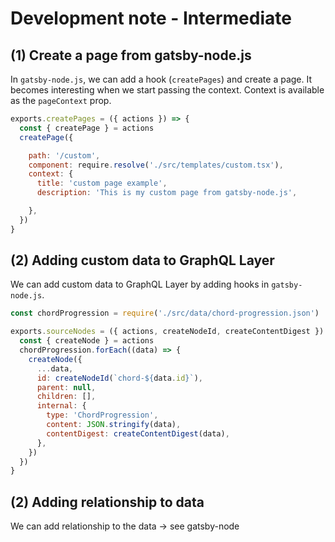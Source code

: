 # Development note - Intermediate

## (1) Create a page from gatsby-node.js

In `gatsby-node.js`, we can add a hook (`createPages`) and create a page. It becomes interesting when we start passing the context. Context is available as the `pageContext` prop.

```js
exports.createPages = ({ actions }) => {
  const { createPage } = actions
  createPage({

    path: '/custom',
    component: require.resolve('./src/templates/custom.tsx'),
    context: {
      title: 'custom page example',
      description: 'This is my custom page from gatsby-node.js',

    },
  })
}
```

## (2) Adding custom data to GraphQL Layer

We can add custom data to GraphQL Layer by adding hooks in `gatsby-node.js`.

```js
const chordProgression = require('./src/data/chord-progression.json')

exports.sourceNodes = ({ actions, createNodeId, createContentDigest }) => {
  const { createNode } = actions
  chordProgression.forEach((data) => {
    createNode({
      ...data,
      id: createNodeId(`chord-${data.id}`),
      parent: null,
      children: [],
      internal: {
        type: 'ChordProgression',
        content: JSON.stringify(data),
        contentDigest: createContentDigest(data),
      },
    })
  })
}
```

## (2) Adding relationship to data

We can add relationship to the data -> see gatsby-node
